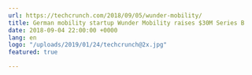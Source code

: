 ```yaml
---
url: https://techcrunch.com/2018/09/05/wunder-mobility/
title: German mobility startup Wunder Mobility raises $30M Series B
date: 2018-09-04 22:00:00 +0000
lang: en
logo: "/uploads/2019/01/24/techcrunch@2x.jpg"
featured: true

---
```

